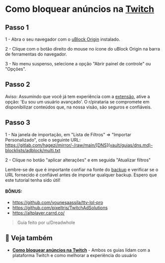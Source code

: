# Como bloquear anúncios na [Twitch](vault/guias/twitch.md)

## Passo 1

1 - Abra o seu navegador com o [uBlock Origin](captain/guia-completo-de-privacidade-online-ferramentas-e-servicos-para-proteger-seus-dados.md) instalado.

2 - Clique com o botão direito do mouse no ícone do uBlock Origin na barra de ferramentas do navegador.

3 - No menu suspenso, selecione a opção "Abrir painel de controle" ou "Opções".

## Passo 2

Aviso: Assumindo que você já tem experiência com a [extensão](captain/guia-completo-de-ferramentas-e-sistemas-para-seguranca-avancada-construindo-uma-fortaleza-digital.md), ative a opção: 'Eu sou um usuário avançado'.
O r/pirataria se compromete em disponibilizar conteúdos que, na nossa visão, são seguros e confiáveis.

## Passo 3

1 - Na janela de importação, em "Lista de Filtros" => "Importar Personalizado", cole o seguinte URL: https://gitlab.com/hagezi/mirror/-/raw/main/[DNS](vault/guias/dns.md)-blocklists/adblock/multi.txt

2 - Clique no botão "aplicar alterações" e em seguida "Atualizar filtros"

Lembre-se de que é importante confiar na fonte do [backup](captain/protecao-digital-melhores-praticas-para-seguranca-pessoal-e-de-dispositivos.md) e verificar se o URL fornecido é confiável antes de importar qualquer backup. Espero que este tutorial tenha sido útil!

#### BÔNUS:

- https://github.com/younesaassila/ttv-lol-pro
- https://github.com/pixeltris/TwitchAdSolutions
- https://altplayer.carrd.co/

> Guia feito por u/Dreadwhole

## 🔗 Veja também

- **[Como bloquear anúncios na Twitch](/vault/guias/twitch)** - Ambos os guias lidam com a plataforma Twitch e como melhorar a experiência do usuário
